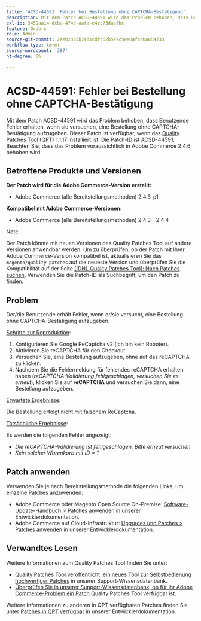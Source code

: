 ```yaml
---
title: 'ACSD-44591: Fehler bei Bestellung ohne CAPTCHA-Bestätigung'
description: Mit dem Patch ACSD-44591 wird das Problem behoben, dass Benutzende Fehler erhalten, wenn sie versuchen, eine Bestellung ohne CAPTCHA-Bestätigung aufzugeben.
exl-id: 5459aa14-dcba-474d-aafa-e4cc73daafbc
feature: Orders
role: Admin
source-git-commit: 2aeb2355b74d1cdfc62b5e7c5aa04fcd0a654733
workflow-type: tm+mt
source-wordcount: '387'
ht-degree: 0%

---
```


# ACSD-44591: Fehler bei Bestellung ohne CAPTCHA-Bestätigung

Mit dem Patch ACSD-44591 wird das Problem behoben, dass Benutzende Fehler erhalten, wenn sie versuchen, eine Bestellung ohne CAPTCHA-Bestätigung aufzugeben.
Dieser Patch ist verfügbar, wenn das [Quality Patches Tool (QPT)](/help/announcements/adobe-commerce-announcements/magento-quality-patches-released-new-tool-to-self-serve-quality-patches.md) 1.1.17 installiert ist. Die Patch-ID ist ACSD-44591. Beachten Sie, dass das Problem voraussichtlich in Adobe Commerce 2.4.6 behoben wird.

## Betroffene Produkte und Versionen

**Der Patch wird für die Adobe Commerce-Version erstellt:**

* Adobe Commerce (alle Bereitstellungsmethoden) 2.4.3-p1

**Kompatibel mit Adobe Commerce-Versionen:**

* Adobe Commerce (alle Bereitstellungsmethoden) 2.4.3 - 2.4.4

>[!NOTE]
>
>Der Patch könnte mit neuen Versionen des Quality Patches Tool auf andere Versionen anwendbar werden. Um zu überprüfen, ob der Patch mit Ihrer Adobe Commerce-Version kompatibel ist, aktualisieren Sie das `magento/quality-patches` auf die neueste Version und überprüfen Sie die Kompatibilität auf der Seite [[!DNL Quality Patches Tool]: Nach Patches suchen](https://experienceleague.adobe.com/tools/commerce-quality-patches/index.html). Verwenden Sie die Patch-ID als Suchbegriff, um den Patch zu finden.

## Problem

Der/die Benutzende erhält Fehler, wenn er/sie versucht, eine Bestellung ohne CAPTCHA-Bestätigung aufzugeben.

<u>Schritte zur Reproduktion</u>:

1. Konfigurieren Sie Google ReCaptcha v2 (ich bin kein Roboter).
1. Aktivieren Sie reCAPTCHA für den Checkout.
1. Versuchen Sie, eine Bestellung aufzugeben, ohne auf das reCAPTCHA zu klicken.
1. Nachdem Sie die Fehlermeldung für fehlendes reCAPTCHA erhalten haben (*reCAPTCHA-Validierung fehlgeschlagen, versuchen Sie es erneut*), klicken Sie auf **reCAPTCHA** und versuchen Sie dann, eine Bestellung aufzugeben.

<u>Erwartete Ergebnisse</u>:

Die Bestellung erfolgt nicht mit falschem ReCaptcha.

<u>Tatsächliche Ergebnisse</u>:

Es werden die folgenden Fehler angezeigt:

* *Die reCAPTCHA-Validierung ist fehlgeschlagen. Bitte erneut versuchen*
* *Kein solcher Warenkorb mit ID = 1*

## Patch anwenden

Verwenden Sie je nach Bereitstellungsmethode die folgenden Links, um einzelne Patches anzuwenden:

* Adobe Commerce oder Magento Open Source On-Premise: [Software-Update-Handbuch > Patches anwenden](https://experienceleague.adobe.com/en/docs/commerce-operations/tools/quality-patches-tool/usage) in unserer Entwicklerdokumentation.
* Adobe Commerce auf Cloud-Infrastruktur: [Upgrades und Patches > Patches anwenden](https://experienceleague.adobe.com/en/docs/commerce-cloud-service/user-guide/develop/upgrade/apply-patches) in unserer Entwicklerdokumentation.

## Verwandtes Lesen

Weitere Informationen zum Quality Patches Tool finden Sie unter:

* [Quality Patches Tool veröffentlicht: ein neues Tool zur Selbstbedienung hochwertiger Patches](/help/announcements/adobe-commerce-announcements/magento-quality-patches-released-new-tool-to-self-serve-quality-patches.md) in unserer Support-Wissensdatenbank.
* [Überprüfen Sie in unserer Support-Wissensdatenbank, ob für Ihr Adobe Commerce-Problem ein Patch ](/help/support-tools/patches-available-in-qpt-tool/check-patch-for-magento-issue-with-magento-quality-patches.md) Quality Patches Tool verfügbar ist.

Weitere Informationen zu anderen in QPT verfügbaren Patches finden Sie unter [Patches in QPT verfügbar](https://experienceleague.adobe.com/tools/commerce-quality-patches/index.html) in unserer Entwicklerdokumentation.
